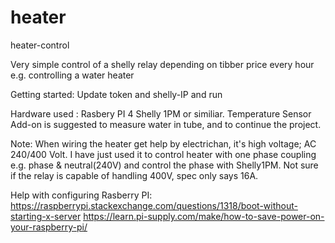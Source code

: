 # heater
heater-control

Very simple control of a shelly relay depending on tibber price every hour
e.g. controlling a water heater

Getting started:
Update token and shelly-IP and run


Hardware used :
Rasbery PI 4
Shelly 1PM or similiar.
Temperature Sensor Add-on is suggested to measure water in tube, and to continue the project.


Note:
When wiring the heater get help by electrichan, it's high voltage; AC 240/400 Volt. 
I have just used it to control heater with one phase coupling e.g. phase & neutral(240V)
and control the phase with Shelly1PM.
Not sure if the relay is capable of handling 400V, spec only says 16A.


Help with configuring Rasberry PI:
https://raspberrypi.stackexchange.com/questions/1318/boot-without-starting-x-server
https://learn.pi-supply.com/make/how-to-save-power-on-your-raspberry-pi/
